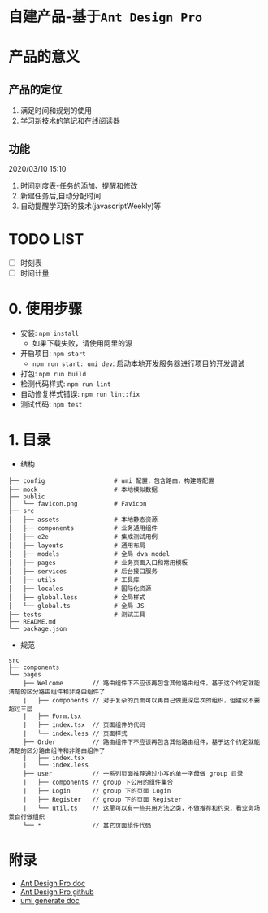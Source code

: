 # 自建产品-基于`Ant Design Pro`

# 产品的意义

## 产品的定位

1. 满足时间和规划的使用
2. 学习新技术的笔记和在线阅读器

## 功能

2020/03/10 15:10

1. 时间刻度表-任务的添加、提醒和修改
2. 新建任务后,自动分配时间
3. 自动提醒学习新的技术(javascriptWeekly)等

# TODO LIST

- [ ] 时刻表
- [ ] 时间计量

# 0. 使用步骤

- 安装: `npm install`
  - 如果下载失败，请使用阿里的源
- 开启项目: `npm start`
  - `npm run start: umi dev`: 启动本地开发服务器进行项目的开发调试
- 打包: `npm run build`
- 检测代码样式: `npm run lint`
- 自动修复样式错误: `npm run lint:fix`
- 测试代码: `npm test`

# 1. 目录

- 结构

```shell
├── config                   # umi 配置，包含路由，构建等配置
├── mock                     # 本地模拟数据
├── public
│   └── favicon.png          # Favicon
├── src
│   ├── assets               # 本地静态资源
│   ├── components           # 业务通用组件
│   ├── e2e                  # 集成测试用例
│   ├── layouts              # 通用布局
│   ├── models               # 全局 dva model
│   ├── pages                # 业务页面入口和常用模板
│   ├── services             # 后台接口服务
│   ├── utils                # 工具库
│   ├── locales              # 国际化资源
│   ├── global.less          # 全局样式
│   └── global.ts            # 全局 JS
├── tests                    # 测试工具
├── README.md
└── package.json
```

- 规范

```shell
src
├── components
└── pages
    ├── Welcome        // 路由组件下不应该再包含其他路由组件，基于这个约定就能清楚的区分路由组件和非路由组件了
    |   ├── components // 对于复杂的页面可以再自己做更深层次的组织，但建议不要超过三层
    |   ├── Form.tsx
    |   ├── index.tsx  // 页面组件的代码
    |   └── index.less // 页面样式
    ├── Order          // 路由组件下不应该再包含其他路由组件，基于这个约定就能清楚的区分路由组件和非路由组件了
    |   ├── index.tsx
    |   └── index.less
    ├── user           // 一系列页面推荐通过小写的单一字母做 group 目录
    |   ├── components // group 下公用的组件集合
    |   ├── Login      // group 下的页面 Login
    |   ├── Register   // group 下的页面 Register
    |   └── util.ts    // 这里可以有一些共用方法之类，不做推荐和约束，看业务场景自行做组织
    └── *              // 其它页面组件代码
```

# 附录

- [Ant Design Pro doc](https://pro.ant.design)
- [Ant Design Pro github](https://github.com/ant-design/ant-design-pro)
- [umi generate doc](https://umijs.org/zh-CN/docs/cli#umi-build)
